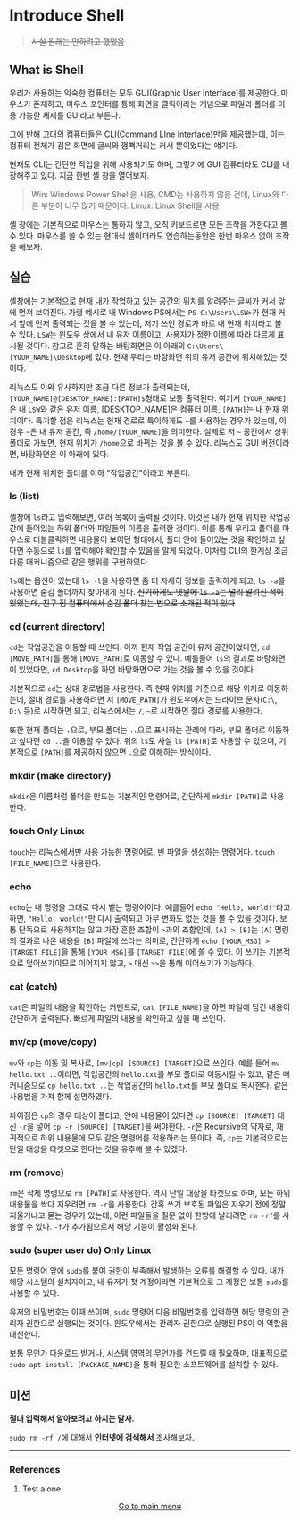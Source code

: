 # Introduce Shell

> ~~사실 원래는 안하려고 했었음~~

## What is Shell

우리가 사용하는 익숙한 컴퓨터는 모두 GUI(Graphic User Interface)를 제공한다. 마우스가 존재하고, 마우스 포인터를 통해 화면을 클릭이라는 개념으로 파일과 폴더를 이용 가능한 체제를 GUI라고 부른다.

그에 반해 고대의 컴퓨터들은 CLI(Command LIne Interface)만을 제공했는데, 이는 컴퓨터 전체가 검은 화면에 글씨와 껌뻑거리는 커서 뿐이었다는 얘기다.

현재도 CLI는 간단한 작업을 위해 사용되기도 하며, 그렇기에 GUI 컴퓨터라도 CLI를 내장해주고 있다. 지금 한번 셸 창을 열어보자.

> Win: Windows Power Shell을 사용, CMD는 사용하지 않을 건데, Linux와 다른 부분이 너무 많기 때문이다.
> Linux: Linux Shell을 사용
>

셸 창에는 기본적으로 마우스는 통하지 않고, 오직 키보드로만 모든 조작을 가한다고 볼 수 있다. 마우스를 쓸 수 있는 현대식 셸이더라도 연습하는동안은 한번 마우스 없이 조작을 해보자.

## 실습

셸창에는 기본적으로 현재 내가 작업하고 있는 공간의 위치를 알려주는 글씨가 커서 앞에 먼저 보여진다. 가령 예시로 내 Windows PS에서는 `PS C:\Users\LSW>`가 현재 커서 앞에 먼저 출력되는 것을 볼 수 있는데, 저기 쓰인 경로가 바로 내 현재 위치라고 볼 수 있다. `LSW`는 윈도우 상에서 내 유저 이름이고, 사용자가 정한 이름에 따라 다르게 표시될 것이다. 참고로 흔히 말하는 바탕화면은 이 아래의 `C:\Users\[YOUR_NAME]\Desktop`에 있다. 현재 우리는 바탕화면 위의 유저 공간에 위치해있는 것이다.

리눅스도 이와 유사하지만 조금 다른 정보가 출력되는데, `[YOUR_NAME]@[DESKTOP_NAME]:[PATH]$`형태로 보통 출력된다. 여기서 `[YOUR_NAME]`은 내 `LSW`와 같은 유저 이름, [DESKTOP_NAME]은 컴퓨터 이름, `[PATH]`는 내 현재 위치이다. 특기할 점은 리눅스는 현재 경로로 특이하게도 `~`를 사용하는 경우가 있는데, 이 경우 `~`은 내 유저 공간, 즉 `/home/[YOUR_NAME]`을 의미한다. 실제로 저 `~` 공간에서 상위 폴더로 가보면, 현재 위치가 `/home`으로 바뀌는 것을 볼 수 있다. 리눅스도 GUI 버전이라면, 바탕화면은 이 아래에 있다.

내가 현재 위치한 폴더를 이하 "작업공간"이라고 부른다.

### ls (list)

셸창에 `ls`라고 입력해보면, 여러 목록이 출력될 것이다. 이것은 내가 현재 위치한 작업공간에 들어있는 하위 폴더와 파일들의 이름을 출력한 것이다. 이를 통해 우리고 폴더를 마우스로 더블클릭하면 내용물이 보이던 형태에서, 폴더 안에 들어있는 것을 확인하고 싶다면 수동으로 `ls`를 입력해야 확인할 수 있음을 알게 되었다. 이처럼 CLI의 한계상 조금 다른 매커니즘으로 같은 행위를 구현하였다.

`ls`에는 옵션이 있는데 `ls -l`을 사용하면 좀 더 자세히 정보를 출력하게 되고, `ls -a`를 사용하면 숨김 폴더까지 찾아내게 된다. ~~신기하게도 옛날에 `ls -a`는 널리 알려진 적이 있었는데, 친구 집 컴퓨터에서 숨김 폴더 찾는 법으로 소개된 적이 있다~~

### cd (current directory)

`cd`는 작업공간을 이동할 때 쓰인다. 아까 현재 작업 공간이 유저 공간이었다면, `cd [MOVE_PATH]`를 통해 `[MOVE_PATH]`로 이동할 수 있다. 예를들어 `ls`의 결과로 바탕화면이 있었다면, `cd Desktop`을 하면 바탕화면으로 가는 것을 볼 수 있을 것이다.

기본적으로 `cd`는 상대 경로법을 사용한다. 즉 현재 위치를 기준으로 해당 위치로 이동하는데, 절대 경로를 사용하려면 저 `[MOVE_PATH]`가 윈도우에서는 드라이브 문자(`C:\`, `D:\` 등)로 시작하면 되고, 리눅스에서는 `/`, `~`로 시작하면 절대 경로를 사용한다.

또한 현재 폴더는 `.`으로, 부모 폴더는 `..`으로 표시하는 관례에 따라, 부모 폴더로 이동하고 싶다면 `cd ..`을 이용할 수 있다. 위의 `ls`도 사실 `ls [PATH]`로 사용할 수 있으며, 기본적으로 `[PATH]`를 제공하지 않으면 `.`으로 이해하는 방식이다.

### mkdir (make directory)

`mkdir`은 이름처럼 폴더을 만드는 기본적인 명령어로, 간단하게 `mkdir [PATH]`로 사용한다.

### touch **Only Linux**

`touch`는 리눅스에서만 사용 가능한 명령어로, 빈 파일을 생성하는 명령어다. `touch [FILE_NAME]`으로 사용한다.

### echo

`echo`는 내 명령을 그대로 다시 뱉는 명령어이다. 예를들어 `echo "Hello, world!"`라고 하면, `"Hello, world!"`만 다시 출력되고 아무 변화도 없는 것을 볼 수 있을 것이다. 보통 단독으로 사용하지는 않고 가장 흔한 조합이 `>`과의 조합인데, `[A] > [B]`는 `[A]` 명령의 결과로 나온 내용을 `[B]` 파일에 쓰라는 의미로, 간단하게 `echo [YOUR_MSG] > [TARGET_FILE]`을 통해 `[YOUR_MSG]`를 `[TARGET_FILE]`에 쓸 수 있다. 이 쓰기는 기본적으로 덮어쓰기이므로 이어지지 않고, `>` 대신 `>>`을 통해 이어쓰기가 가능하다.

### cat (catch)

`cat`은 파일의 내용을 확인하는 커맨드로, `cat [FILE_NAME]`을 하면 파일에 담긴 내용이 간단하게 출력된다. 빠르게 파일의 내용을 확인하고 싶을 때 쓰인다.

### mv/cp (move/copy)

`mv`와 `cp`는 이동 및 복사로, `[mv|cp] [SOURCE] [TARGET]`으로 쓰인다. 예를 들어 `mv hello.txt ..`이라면, 작업공간의 `hello.txt`를 부모 폴더로 이동시킬 수 있고, 같은 매커니즘으로 `cp hello.txt ..`는 작업공간의 `hello.txt`를 부모 폴더로 복사한다. 같은 사용법을 가져 함께 설명하였다.

차이점은 `cp`의 경우 대상이 폴더고, 안에 내용물이 있다면 `cp [SOURCE] [TARGET]` 대신 `-r`을 넣어 `cp -r [SOURCE] [TARGET]`을 써야한다. `-r`은 Recursive의 약자로, 재귀적으로 하위 내용물에 모두 같은 명령어를 적용하라는 뜻이다. 즉, `cp`는 기본적으로는 단일 대상을 타겟으로 한다는 것을 유추해 볼 수 있겠다.

### rm (remove)

`rm`은 삭제 명령으로 `rm [PATH]`로 사용한다. 역시 단일 대상을 타겟으로 하며, 모든 하위 내용물을 싹다 지우려면 `rm -r`을 사용한다. 간혹 쓰기 보호된 파일은 지우기 전에 정말 지울거냐고 묻는 경우가 있는데, 이런 파일들을 질문 없이 한방에 날리려면 `rm -rf`를 사용할 수 있다. `-f`가 추가됨으로서 해당 기능이 활성화 된다.

### sudo (super user do) **Only Linux**

모든 명령어 앞에 `sudo`를 붙여 권한이 부족해서 발생하는 오류를 해결할 수 있다. 내가 해당 시스템의 설치자이고, 내 유저가 첫 계정이라면 기본적으로 그 계정은 보통 `sudo`를 사용할 수 있다.

유저의 비밀번호는 이때 쓰이며, `sudo` 명령어 다음 비밀번호를 입력하면 해당 명령의 관리자 권한으로 실행되는 것이다. 윈도우에서는 관리자 권한으로 실행된 PS이 이 역할을 대신한다.

보통 무언가 다운로드 받거나, 시스템 영역의 무언가를 건드릴 때 필요하며, 대표적으로 `sudo apt install [PACKAGE_NAME]`을 통해 필요한 소프트웨어를 설치할 수 있다.

## 미션

**절대 입력해서 알아보려고 하지는 말자.**

`sudo rm -rf /`에 대해서 **인터넷에 검색해서** 조사해보자.

---

### References
1. Test alone

<p align=center><a href="../README.md">Go to main menu</a></p>